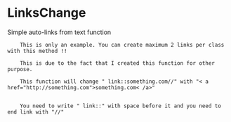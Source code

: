 LinksChange
===========

Simple auto-links from text function

		This is only an example. You can create maximum 2 links per class with this method !!

		This is due to the fact that I created this function for other purpose.

		This function will change " link::something.com//" with "< a href="http://something.com">something.com< /a>"


		You need to write " link::" with space before it and you need to end link with "//"
